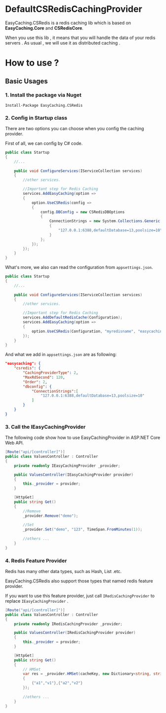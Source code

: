 # DefaultCSRedisCachingProvider

EasyCaching.CSRedis is a redis caching lib which is based on **EasyCaching.Core** and **CSRedisCore**.

When you use this lib , it means that you will handle the data of your redis servers . As usual , we will use it as distributed caching .

# How to use ?

## Basic Usages

### 1. Install the package via Nuget

```
Install-Package EasyCaching.CSRedis
```

### 2. Config in Startup class

There are two options you can choose when you config the caching provider.

First of all, we can config by C# code.

```csharp
public class Startup
{
    //...
    
    public void ConfigureServices(IServiceCollection services)
    {
        //other services.

        //Important step for Redis Caching       
        services.AddEasyCaching(option =>
        {
            option.UseCSRedis(config =>
            {
                config.DBConfig = new CSRedisDBOptions
                {
                    ConnectionStrings = new System.Collections.Generic.List<string>
                    {
                        "127.0.0.1:6388,defaultDatabase=13,poolsize=10"
                    }
                };
            });
        });
    }
}
```

What's more, we also can read the configuration from `appsettings.json`.

```cs
public class Startup
{
    //...
    
    public void ConfigureServices(IServiceCollection services)
    {
        //other services.

        //Important step for Redis Caching
        services.AddDefaultRedisCache(Configuration); 
        services.AddEasyCaching(option =>
        {
            option.UseCSRedis(Configuration, "myredisname", "easycaching:csredis");
        });
    }
}
```

And what we add in `appsettings.json` are as following:

```JSON
"easycaching": {
    "csredis": {
        "CachingProviderType": 2,
        "MaxRdSecond": 120,
        "Order": 2,
        "dbconfig": {
            "ConnectionStrings":[
                "127.0.0.1:6388,defaultDatabase=13,poolsize=10"
            ]
        }
    }
}
```

### 3. Call the IEasyCachingProvider

The following code show how to use EasyCachingProvider in ASP.NET Core Web API.

```csharp
[Route("api/[controller]")]
public class ValuesController : Controller
{
    private readonly IEasyCachingProvider _provider;

    public ValuesController(IEasyCachingProvider provider)
    {
        this._provider = provider;
    }

    [HttpGet]
    public string Get()
    {
        //Remove
        _provider.Remove("demo");
        
        //Set
        _provider.Set("demo", "123", TimeSpan.FromMinutes(1));
            
        //others ...
    }
}
```

### 4. Redis Feature Provider

Redis has many other data types, such as Hash, List .etc.

EasyCaching.CSRedis also support those types that named redis feature provider.

If you want to use this feature provider, just call `IRedisCachingProvider` to replace `IEasyCachingProvider` .


```csharp
[Route("api/[controller]")]
public class ValuesController : Controller
{
    private readonly IRedisCachingProvider _provider;

    public ValuesController(IRedisCachingProvider provider)
    {
        this._provider = provider;
    }

    [HttpGet]
    public string Get()
    {
        // HMSet
        var res = _provider.HMSet(cacheKey, new Dictionary<string, string>
        {
            {"a1","v1"},{"a2","v2"}
        });
            
        //others ...
    }
}
```
